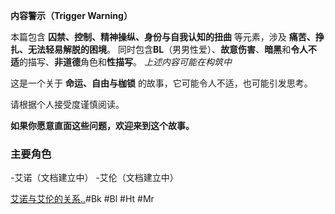 **内容警示（Trigger Warning）**

本篇包含 **囚禁、控制、精神操纵、身份与自我认知的扭曲** 等元素，涉及 **痛苦、挣扎、无法轻易解脱的困境**。
同时包含**BL**（男男性爱）、**故意伤害**、**暗黑**和**令人不适**的描写、**非道德**角色和**性描写**。
*上述内容可能在构筑中*

这是一个关于 **命运、自由与枷锁** 的故事，它可能令人不适，也可能引发思考。

请根据个人接受度谨慎阅读。

**如果你愿意直面这些问题，欢迎来到这个故事。**


### 主要角色
-艾诺（文档建立中）
-艾伦（文档建立中）

[艾诺与艾伦的关系](https://www.pixiv.net/novel/show.php?id=24989056)[..](5.vs艾伦.txt)#Bk #Bl #Ht #Mr

